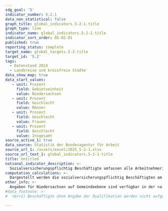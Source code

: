```yaml
---
sdg_goal: '5'
indicator_number: 5.2.1
data_non_statistical: false
graph_title: global_indicators.5-2-1-title
graph_type: line
indicator_name: global_indicators.5-2-1-title
indicator_sort_order: 05-02-01
published: true
reporting_status: complete
target_name: global_targets.5-2-title
target_id: '5.2'
tags:
  - Datenstand 2024
  - Landkreise und kreisfreie Städte
data_show_map: true
data_start_values:
   - unit: Prozent
     field: Gebietseinheit
     value: Niedersachsen
   - unit: Prozent
     field: Geschlecht
     value: Männer
   - unit: Prozent
     field: Geschlecht
     value: Frauen
   - unit: Prozent
     field: Geschlecht
     value: Insgesamt
source_active_1: true
data_source: Statistik der Bundesagentur für Arbeit
source_url_1: /assets/excel/2025_5-2-1.xlsx
source_url_text_1: global_indicators.5-2-1-title
title: Untitled
national_indicator_description: >-
  Sozialversicherungspflichtig Beschäftigte umfassen alle Arbeitnehmerinnen und Arbeitnehmer, die krankenversicherungspflichtig, rentenversicherungspflichtig oder beitragspflichtig nach dem SGB III sind oder für die Beitragsanteile zu den gesetzlichen Rentenversicherungen zu leisten sind. Dazu gehören unter anderem auch Auszubildende.
computation_calculations: >-
  Dargestellt werden die sozialversicherungspflichtig Beschäftigten am 30. Juni eines Jahres, die im betrachteten Gebiet arbeiten, unabhängig ihres Wohnortes. Die Statistik der sozialversicherungspflichtig Beschäftigten der Bundesagentur für Arbeit beruht auf den Meldungen der Arbeitgeber zur Kranken-, Renten-, Pflege- und bzw. oder Arbeitslosenversicherung. Hier werden alle sozialversicherungspflichtig Beschäftigten Arbeitnehmerinnen und Arbeitnehmer (ca. 75 bis 80 Prozent aller abhängig Beschäftigten) erfasst. Von ihr nicht erfasst werden nicht sozialversicherungspflichtige Beamte, Selbständige, unbezahlt mithelfende Familienangehörige und ausschließlich geringfügig Beschäftigte.
other_info: >-
  Angaben für Niedersachsen auf Gemeindeebene sind verfügbar in der <a href="https://www1.nls.niedersachsen.de/statistik/default.asp" target="_blank">LSN-Online Datenbank</a> (Statistische Erhebung > 70A Beschäftigte, Pendler).
#data_footnote: >-
#  <br>1) Beschäftigte ohne Angabe der Qualifikation werden nicht aufgeführt; hoch = akademischer Abschluss (Bachelor, Diplom, #Magister, Master, Staatsexamen, Promotion); mittel = Abschluss einer anerkannten Berufsausbildung , Meister-/Techniker- oder #gleichwertiger Fachschulabschluss; niedrig = ohne abgeschlossene #Berufsausbildung																																									

---
```


